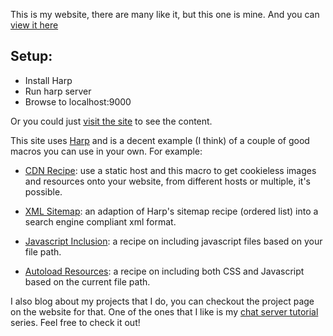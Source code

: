 This is my website, there are many like it, but this one is mine. And
you can [view it here]

Setup:
------------------------------------------------------------------------

 - Install Harp
 - Run harp server
 - Browse to localhost:9000

Or you could just [visit the site] to see the content. 

This site uses [Harp] and is a decent example (I think) of a couple of
good macros you can use in your own. For example:

- [CDN Recipe]: use a static host and this macro to get cookieless
  images and resources onto your website, from different hosts or
  multiple, it's possible.

- [XML Sitemap]: an adaption of Harp's sitemap recipe (ordered list)
  into a search engine compliant xml format.

- [Javascript Inclusion]: a recipe on including javascript files based on your
  file path.

- [Autoload Resources]: a recipe on including both CSS and Javascript based on
  the current file path.

I also blog about my projects that I do, you can checkout the project page on 
the website for that. One of the ones that I like is my [chat server tutorial] 
series. Feel free to check it out!

[CDN Recipe]:http://www.ethanjoachimeldridge.info/tech-blog/harp-macro-revisit
[XML Sitemap]:http://www.ethanjoachimeldridge.info/tech-blog/xml-sitemap-for-harpjs
[Javascript Inclusion]:http://www.ethanjoachimeldridge.info/tech-blog/dynamically-including-js
[Autoload Resources]:http://www.ethanjoachimeldridge.info/tech-blog/autoload-harp-css-js

[chat server tutorial]:http://www.ethanjoachimeldridge.info/tech-blog/cgi-c-harp-1

[view it here]:http://www.ethanjoachimeldridge.fino
[visit the site]:http://www.ethanjoachimeldridge.info
[Harp]:http://www.harpjs.com
